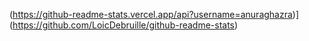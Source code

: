
(https://github-readme-stats.vercel.app/api?username=anuraghazra)](https://github.com/LoicDebruille/github-readme-stats)
